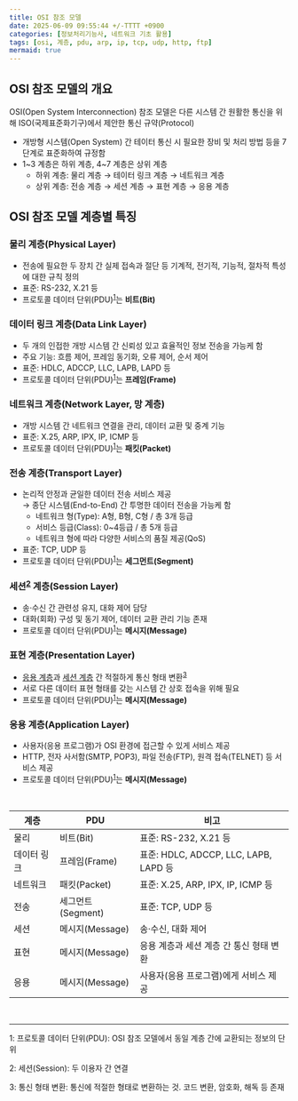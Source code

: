 ```yaml
---
title: OSI 참조 모델
date: 2025-06-09 09:55:44 +/-TTTT +0900
categories: [정보처리기능사, 네트워크 기초 활용]
tags: [osi, 계층, pdu, arp, ip, tcp, udp, http, ftp]
mermaid: true
---
```


## OSI 참조 모델의 개요
OSI(Open System Interconnection) 참조 모델은 다른 시스템 간 원활한 통신을 위해 ISO(국제표준화기구)에서 제안한 통신 규약(Protocol)
* 개방형 시스템(Open System) 간 테이터 통신 시 필요한 장비 및 처리 방법 등을 7단계로 표준화하여 규정함
* 1~3 계층은 하위 계층, 4~7 계층은 상위 계층
  * 하위 계층: 물리 계층 → 테이터 링크 계층 → 네트워크 계층
  * 상위 계층: 전송 계층 → 세션 계층 → 표현 계층 → 응용 계층

## OSI 참조 모델 계층별 특징

### 물리 계층(Physical Layer)
* 전송에 필요한 두 장치 간 실제 접속과 절단 등 기계적, 전기적, 기능적, 절차적 특성에 대한 규칙 정의
* 표준: RS-232, X.21 등
* 프로토콜 데이터 단위(PDU)<sup>[1](#footnote_1)</sup>는 **비트(Bit)**

### 데이터 링크 계층(Data Link Layer)
* 두 개의 인접한 개방 시스템 간 신뢰성 있고 효율적인 정보 전송을 가능케 함
* 주요 기능: 흐름 제어, 프레임 동기화, 오류 제어, 순서 제어
* 표준: HDLC, ADCCP, LLC, LAPB, LAPD 등
* 프로토콜 데이터 단위(PDU)<sup>[1](#footnote_1)</sup>는 **프레임(Frame)**

### 네트워크 계층(Network Layer, 망 계층)
* 개방 시스템 간 네트워크 연결을 관리, 데이터 교환 및 중계 기능
* 표준: X.25, ARP, IPX, IP, ICMP 등
* 프로토콜 데이터 단위(PDU)<sup>[1](#footnote_1)</sup>는 **패킷(Packet)**

### 전송 계층(Transport Layer)
* 논리적 안정과 균일한 데이터 전송 서비스 제공 <br>
→ 종단 시스템(End-to-End) 간 투명한 데이터 전송을 가능케 함
  * 네트워크 형(Type): A형, B형, C형 / 총 3개 등급
  * 서비스 등급(Class): 0~4등급 / 총 5개 등급
  * 네트워크 형에 따라 다양한 서비스의 품질 제공(QoS)
* 표준: TCP, UDP 등
* 프로토콜 데이터 단위(PDU)<sup>[1](#footnote_1)</sup>는 **세그먼트(Segment)**

### 세션<sup>[2](#footnote_2)</sup> 계층(Session Layer)
* 송·수신 간 관련성 유지, 대화 제어 담당
* 대화(회화) 구성 및 동기 제어, 데이터 교환 관리 기능 존재
* 프로토콜 데이터 단위(PDU)<sup>[1](#footnote_1)</sup>는 **메시지(Message)**

### 표현 계층(Presentation Layer)
* [응용 계층](#응용-계층application-layer)과 [세션 계층](#세션2-계층session-layer) 간 적절하게 통신 형태 변환<sup>[3](#footnote_3)</sup>
* 서로 다른 데이터 표현 형태를 갖는 시스템 간 상호 접속을 위해 필요
* 프로토콜 데이터 단위(PDU)<sup>[1](#footnote_1)</sup>는 **메시지(Message)**

### 응용 계층(Application Layer)
* 사용자(응용 프로그램)가 OSI 환경에 접근할 수 있게 서비스 제공
* HTTP, 전자 사서함(SMTP, POP3), 파일 전송(FTP), 원격 접속(TELNET) 등 서비스 제공
* 프로토콜 데이터 단위(PDU)<sup>[1](#footnote_1)</sup>는 **메시지(Message)**

<br>

|계층|PDU|비고|
|---|---|---|
|물리|비트(Bit)|표준: RS-232, X.21 등|
|데이터 링크|프레임(Frame)|표준: HDLC, ADCCP, LLC, LAPB, LAPD 등|
|네트워크|패킷(Packet)|표준: X.25, ARP, IPX, IP, ICMP 등|
|전송|세그먼트(Segment)|표준: TCP, UDP 등|
|세션|메시지(Message)|송·수신, 대화 제어|
|표현|메시지(Message)|응용 계층과 세션 계층 간 통신 형태 변환|
|응용|메시지(Message)|사용자(응용 프로그램)에게 서비스 제공|

<br>

---

<span id="footnote_1">1</span>: 프로토콜 데이터 단위(PDU): OSI 참조 모델에서 동일 계층 간에 교환되는 정보의 단위

<span id="footnote_2">2</span>: 세션(Session): 두 이용자 간 연결

<span id="footnote_3">3</span>: 통신 형태 변환: 통신에 적절한 형태로 변환하는 것. 코드 변환, 암호화, 해독 등 존재